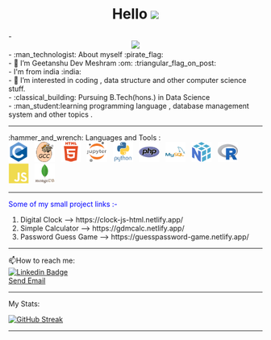 <h1 align="center">
  Hello
  <img src="https://media.giphy.com/media/hvRJCLFzcasrR4ia7z/giphy.gif" width="30px"/>
</h1>
-<div id="header" align="center">
    <img src="https://media.giphy.com/media/13HBDT4QSTpveU/giphy.gif" width="150">
  </div>
- :man_technologist: About myself :pirate_flag:<br>
- 👋 I’m Geetanshu Dev Meshram :om: :triangular_flag_on_post: <br>
- I'm from india :india: <br>
- 👀 I’m interested in coding , data structure and other computer science stuff.<br>
- :classical_building: Pursuing B.Tech(hons.) in Data Science  <br>
-  :man_student:learning programming language , database management system and other topics . <br>

<hr>
:hammer_and_wrench: Languages and Tools :
<div>
    <img src="https://github.com/devicons/devicon/blob/master/icons/c/c-original.svg" title="C" alt="C Language" width="40" height="40"> &nbsp;
    <img src="https://github.com/devicons/devicon/blob/master/icons/gcc/gcc-original.svg" title="C" alt="gcc" width="40" height="40"> &nbsp;
     <img src="https://github.com/devicons/devicon/blob/master/icons/html5/html5-plain-wordmark.svg" title="HTML 5 " alt="html5" width="40" height="40"> &nbsp;
     <img src="https://github.com/devicons/devicon/blob/master/icons/jupyter/jupyter-original-wordmark.svg" title="jupyter" alt="jupyter" width="40" height="40">  &nbsp;
     <img src="https://github.com/devicons/devicon/blob/master/icons/python/python-original-wordmark.svg" title="Python" alt="python language" width="40" height="40"> &nbsp;
    <img src="https://github.com/devicons/devicon/blob/master/icons/php/php-original.svg" title="Php" title="php" alt="php" width="40" height="40"> &nbsp;
    <img src="https://github.com/devicons/devicon/blob/master/icons/mysql/mysql-original-wordmark.svg" title="mysql" alt="mysql" width="40" height="40"> &nbsp;
    <img src="https://github.com/devicons/devicon/blob/master/icons/numpy/numpy-original.svg" title="numpy" alt="numpy" width="40" height="40"> &nbsp;
    <img src="https://github.com/devicons/devicon/blob/master/icons/r/r-original.svg" title="R" alt="R" width="40" height="40"> &nbsp;
    <img src="https://github.com/devicons/devicon/blob/master/icons/javascript/javascript-plain.svg" title ="javascript" alt="Javascript" width="40" height="40"> &nbsp;
    <img src="https://github.com/devicons/devicon/blob/master/icons/mongodb/mongodb-original-wordmark.svg" title ="MongoDB" alt="MongoDB" width="40" height="40"> &nbsp;
</div>
<hr>
<p style = "color:blue;" >Some of my small project links :- </p>
<ol>
  <li>Digital Clock --> https://clock-js-html.netlify.app/</li>
  <li>Simple Calculator --> https://gdmcalc.netlify.app/</li>
  <li>Password Guess Game --> https://guesspassword-game.netlify.app/</li>
</ol>

<hr>


:mailbox:How to reach me: <br>
[![Linkedin Badge](https://img.shields.io/badge/-GeetanshuDev-blue?style=flat&logo=Linkedin&logoColor=white)](https://www.linkedin.com/in/geetanshu-dev-meshram-2b3b61240)
<br>
<a href = "mailto: ghosthunterspost4@gmail.com">Send Email</a>
<hr>
My Stats:

[![GitHub Streak](http://github-readme-streak-stats.herokuapp.com?user=@geetanshudev&theme=dark&background=000000)](https://git.io/streak-stats)
<hr>


<!---
geetanshudev/geetanshudev is a ✨ special ✨ repository because its `README.md` (this file) appears on your GitHub profile.
You can click the Preview link to take a look at your changes.
--->
